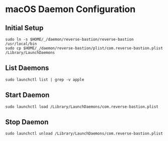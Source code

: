 # macOS Daemon Configuration

## Initial Setup
```
sudo ln -s $HOME/_/daemon/reverse-bastion/reverse-bastion /usr/local/bin
sudo cp $HOME/_/daemon/reverse-bastion/plist/com.reverse-bastion.plist /Library/LaunchDaemons
```

## List Daemons
```
sudo launchctl list | grep -v apple
```

## Start Daemon
```
sudo launchctl load /Library/LaunchDaemons/com.reverse-bastion.plist
```

## Stop Daemon
```
sudo launchctl unload /Library/LaunchDaemons/com.reverse-bastion.plist
```
